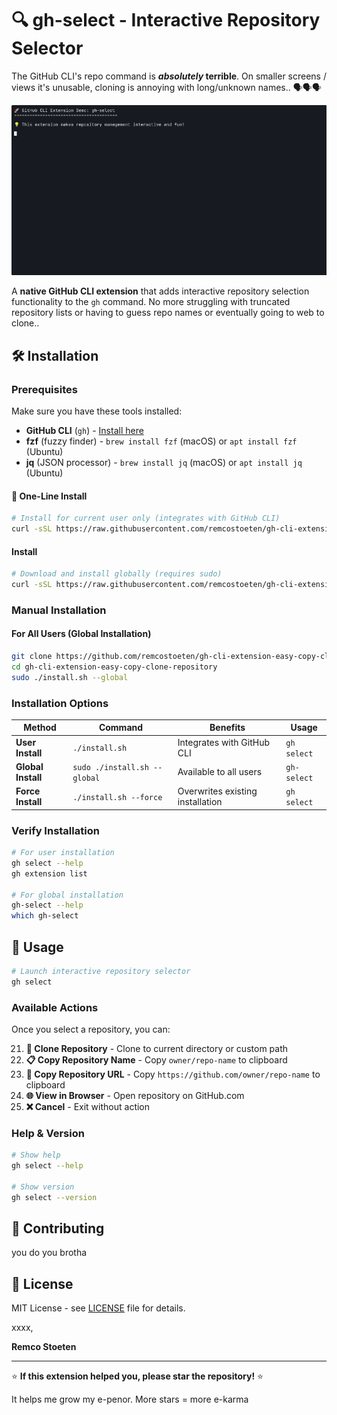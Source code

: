 # 🔍 gh-select - Interactive Repository Selector

The GitHub CLI's repo command is ***absolutely* terrible**. On smaller screens / views it's unusable,  cloning is annoying with long/unknown names.. 🗣️🗣️🗣️

![gh-select Demo](./gh-select-demo.gif)

A **native GitHub CLI extension** that adds interactive repository selection functionality to the `gh` command. No more struggling with truncated repository lists or having to guess repo names or eventually going to web to clone..

## 🛠 Installation

### Prerequisites

Make sure you have these tools installed:

- **GitHub CLI** (`gh`) - [Install here](https://cli.github.com/)
- **fzf** (fuzzy finder) - `brew install fzf` (macOS) or `apt install fzf` (Ubuntu)
- **jq** (JSON processor) - `brew install jq` (macOS) or `apt install jq` (Ubuntu)

#### 🎯 One-Line Install
```bash
# Install for current user only (integrates with GitHub CLI)
curl -sSL https://raw.githubusercontent.com/remcostoeten/gh-cli-extension-easy-copy-clone-repository/master/install.sh | bash
```

#### Install

```bash
# Download and install globally (requires sudo)
curl -sSL https://raw.githubusercontent.com/remcostoeten/gh-cli-extension-easy-copy-clone-repository/master/install.sh | sudo bash -s -- --global
```

### Manual Installation

#### For All Users (Global Installation)
```bash
git clone https://github.com/remcostoeten/gh-cli-extension-easy-copy-clone-repository.git
cd gh-cli-extension-easy-copy-clone-repository
sudo ./install.sh --global
```

### Installation Options

| Method | Command | Benefits | Usage |
|--------|---------|----------|---------|
| **User Install** | `./install.sh` | Integrates with GitHub CLI | `gh select` |
| **Global Install** | `sudo ./install.sh --global` | Available to all users | `gh-select` |
| **Force Install** | `./install.sh --force` | Overwrites existing installation | `gh select` |

### Verify Installation

```bash
# For user installation
gh select --help
gh extension list

# For global installation
gh-select --help
which gh-select
```
## 🚀 Usage


```bash
# Launch interactive repository selector
gh select
```

### Available Actions

Once you select a repository, you can:

21. **🔽 Clone Repository** - Clone to current directory or custom path
2. **📋 Copy Repository Name** - Copy `owner/repo-name` to clipboard
3. **🔗 Copy Repository URL** - Copy `https://github.com/owner/repo-name` to clipboard
4. **🌐 View in Browser** - Open repository on GitHub.com
5. **❌ Cancel** - Exit without action

### Help & Version

```bash
# Show help
gh select --help

# Show version
gh select --version
```

## 🤝 Contributing

you do you brotha


## 📄 License

MIT License - see [LICENSE](LICENSE) file for details.

xxxx,

**Remco Stoeten**

---

⭐ **If this extension helped you, please star the repository!** ⭐

It helps me grow my e-penor. More stars = more e-karma
